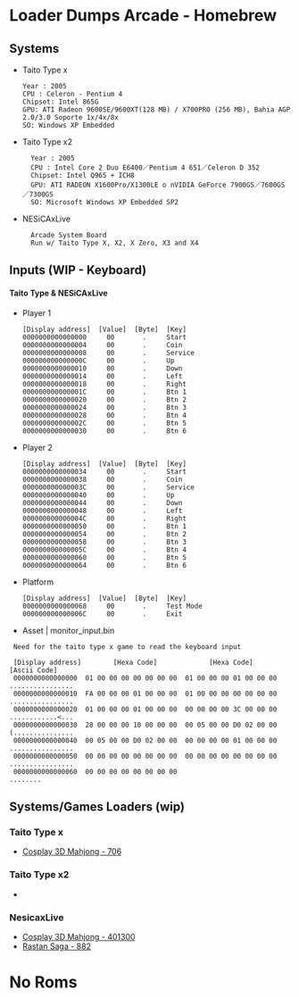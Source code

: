 # Loader Dumps Arcade - Homebrew

## Systems
 
 * Taito Type x
    ```
    Year : 2005
    CPU : Celeron - Pentium 4
    Chipset: Intel 865G
    GPU: ATI Radeon 9600SE/9600XT(128 MB) / X700PRO (256 MB), Bahia AGP 2.0/3.0 Soporte 1x/4x/8x
    SO: Windows XP Embedded
    ```
    
* Taito Type x2
  ```
    Year : 2005
    CPU : Intel Core 2 Duo E6400／Pentium 4 651／Celeron D 352
    Chipset: Intel Q965 + ICH8
    GPU: ATI RADEON X1600Pro/X1300LE o nVIDIA GeForce 7900GS／7600GS／7300GS
    SO: Microsoft Windows XP Embedded SP2
  ```

* NESiCAxLive
  ```
    Arcade System Board
    Run w/ Taito Type X, X2, X Zero, X3 and X4
  ```
  

## Inputs (WIP - Keyboard)

#### Taito Type & NESiCAxLive
 
 * Player 1
   ```
   [Display address]  [Value]  [Byte]  [Key]
   0000000000000000     00       .     Start
   0000000000000004     00       .     Coin
   0000000000000008     00       .     Service
   000000000000000C     00       .     Up
   0000000000000010     00       .     Down
   0000000000000014     00       .     Left
   0000000000000018     00       .     Right
   000000000000001C     00       .     Btn 1
   0000000000000020     00       .     Btn 2
   0000000000000024     00       .     Btn 3
   0000000000000028     00       .     Btn 4
   000000000000002C     00       .     Btn 5 
   0000000000000030     00       .     Btn 6
   ```
    
* Player 2
  ```
  [Display address]  [Value]  [Byte]  [Key] 
  0000000000000034     00       .     Start
  0000000000000038     00       .     Coin
  000000000000003C     00       .     Service
  0000000000000040     00       .     Up
  0000000000000044     00       .     Down
  0000000000000048     00       .     Left
  000000000000004C     00       .     Right
  0000000000000050     00       .     Btn 1
  0000000000000054     00       .     Btn 2
  0000000000000058     00       .     Btn 3
  000000000000005C     00       .     Btn 4
  0000000000000060     00       .     Btn 5 
  0000000000000064     00       .     Btn 6
  ```

* Platform 
  ```
  [Display address]  [Value]  [Byte]  [Key]
  0000000000000068     00       .     Test Mode
  000000000000006C     00       .     Exit
  ```
  
* Asset | monitor_input.bin
 ```
  Need for the taito type x game to read the keyboard input 
  
  [Display address]        [Hexa Code]             [Hexa Code]          [Ascii Code]
  0000000000000000  01 00 00 00 00 00 00 00  01 00 00 00 01 00 00 00  ................
  0000000000000010  FA 00 00 00 01 00 00 00  01 00 00 00 00 00 00 00  ................
  0000000000000020  01 00 00 00 01 00 00 00  00 00 00 00 3C 00 00 00  ............<...
  0000000000000030  28 00 00 00 10 00 00 00  00 05 00 00 D0 02 00 00  (...............
  0000000000000040  00 05 00 00 D0 02 00 00  00 00 00 00 01 00 00 00  ................
  0000000000000050  00 00 00 00 00 00 00 00  00 00 00 00 00 00 00 00  ................
  0000000000000060  00 00 00 00 00 00 00 00                           ........        
  ```
  
## Systems/Games Loaders (wip)

### Taito Type x
* [Cosplay 3D Mahjong - 706]()

### Taito Type x2
* []()

### NesicaxLive
* [Cosplay 3D Mahjong - 401300]()
* [Rastan Saga - 882]()


# No Roms
